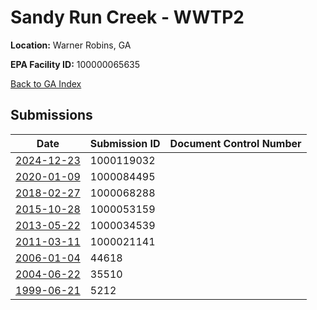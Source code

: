 # Sandy Run Creek - WWTP2

**Location:** Warner Robins, GA

**EPA Facility ID:** 100000065635

[Back to GA Index](../../index.md)

## Submissions

| Date | Submission ID | Document Control Number |
|------|--------------|-------------------------|
| [2024-12-23](submissions/1000119032.md) | 1000119032 |  |
| [2020-01-09](submissions/1000084495.md) | 1000084495 |  |
| [2018-02-27](submissions/1000068288.md) | 1000068288 |  |
| [2015-10-28](submissions/1000053159.md) | 1000053159 |  |
| [2013-05-22](submissions/1000034539.md) | 1000034539 |  |
| [2011-03-11](submissions/1000021141.md) | 1000021141 |  |
| [2006-01-04](submissions/44618.md) | 44618 |  |
| [2004-06-22](submissions/35510.md) | 35510 |  |
| [1999-06-21](submissions/5212.md) | 5212 |  |
